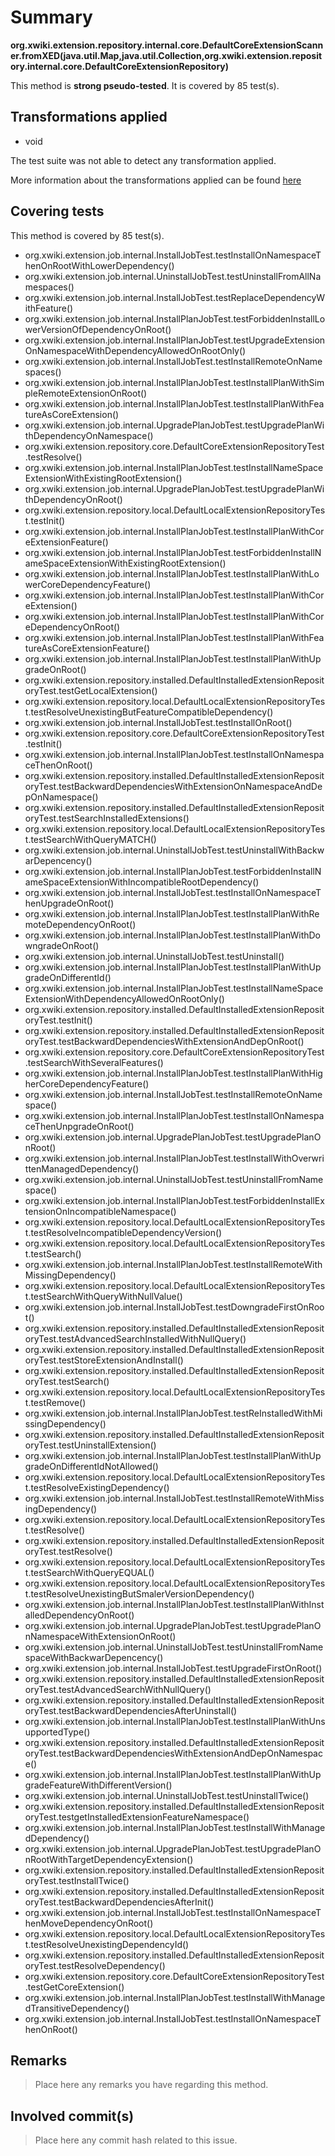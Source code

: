 # Summary
**org.xwiki.extension.repository.internal.core.DefaultCoreExtensionScanner.fromXED(java.util.Map,java.util.Collection,org.xwiki.extension.repository.internal.core.DefaultCoreExtensionRepository)**

This method is **strong pseudo-tested**.
It is covered by 85 test(s). 


## Transformations applied

- void


The test suite was not able to detect any transformation applied.

More information about the transformations applied can be found [here](https://github.com/STAMP-project/pitest-descartes)

## Covering tests
This method is covered by 85 test(s).
* org.xwiki.extension.job.internal.InstallJobTest.testInstallOnNamespaceThenOnRootWithLowerDependency()
* org.xwiki.extension.job.internal.UninstallJobTest.testUninstallFromAllNamespaces()
* org.xwiki.extension.job.internal.InstallJobTest.testReplaceDependencyWithFeature()
* org.xwiki.extension.job.internal.InstallPlanJobTest.testForbiddenInstallLowerVersionOfDependencyOnRoot()
* org.xwiki.extension.job.internal.InstallPlanJobTest.testUpgradeExtensionOnNamespaceWithDependencyAllowedOnRootOnly()
* org.xwiki.extension.job.internal.InstallJobTest.testInstallRemoteOnNamespaces()
* org.xwiki.extension.job.internal.InstallPlanJobTest.testInstallPlanWithSimpleRemoteExtensionOnRoot()
* org.xwiki.extension.job.internal.InstallPlanJobTest.testInstallPlanWithFeatureAsCoreExtension()
* org.xwiki.extension.job.internal.UpgradePlanJobTest.testUpgradePlanWithDependencyOnNamespace()
* org.xwiki.extension.repository.core.DefaultCoreExtensionRepositoryTest.testResolve()
* org.xwiki.extension.job.internal.InstallPlanJobTest.testInstallNameSpaceExtensionWithExistingRootExtension()
* org.xwiki.extension.job.internal.UpgradePlanJobTest.testUpgradePlanWithDependencyOnRoot()
* org.xwiki.extension.repository.local.DefaultLocalExtensionRepositoryTest.testInit()
* org.xwiki.extension.job.internal.InstallPlanJobTest.testInstallPlanWithCoreExtensionFeature()
* org.xwiki.extension.job.internal.InstallPlanJobTest.testForbiddenInstallNameSpaceExtensionWithExistingRootExtension()
* org.xwiki.extension.job.internal.InstallPlanJobTest.testInstallPlanWithLowerCoreDependencyFeature()
* org.xwiki.extension.job.internal.InstallPlanJobTest.testInstallPlanWithCoreExtension()
* org.xwiki.extension.job.internal.InstallPlanJobTest.testInstallPlanWithCoreDependencyOnRoot()
* org.xwiki.extension.job.internal.InstallPlanJobTest.testInstallPlanWithFeatureAsCoreExtensionFeature()
* org.xwiki.extension.job.internal.InstallPlanJobTest.testInstallPlanWithUpgradeOnRoot()
* org.xwiki.extension.repository.installed.DefaultInstalledExtensionRepositoryTest.testGetLocalExtension()
* org.xwiki.extension.repository.local.DefaultLocalExtensionRepositoryTest.testResolveUnexistingButFeatureCompatibleDependency()
* org.xwiki.extension.job.internal.InstallJobTest.testInstallOnRoot()
* org.xwiki.extension.repository.core.DefaultCoreExtensionRepositoryTest.testInit()
* org.xwiki.extension.job.internal.InstallPlanJobTest.testInstallOnNamespaceThenOnRoot()
* org.xwiki.extension.repository.installed.DefaultInstalledExtensionRepositoryTest.testBackwardDependenciesWithExtensionOnNamespaceAndDepOnNamespace()
* org.xwiki.extension.repository.installed.DefaultInstalledExtensionRepositoryTest.testSearchInstalledExtensions()
* org.xwiki.extension.repository.local.DefaultLocalExtensionRepositoryTest.testSearchWithQueryMATCH()
* org.xwiki.extension.job.internal.UninstallJobTest.testUninstallWithBackwarDepencency()
* org.xwiki.extension.job.internal.InstallPlanJobTest.testForbiddenInstallNameSpaceExtensionWithIncompatibleRootDependency()
* org.xwiki.extension.job.internal.InstallJobTest.testInstallOnNamespaceThenUpgradeOnRoot()
* org.xwiki.extension.job.internal.InstallPlanJobTest.testInstallPlanWithRemoteDependencyOnRoot()
* org.xwiki.extension.job.internal.InstallPlanJobTest.testInstallPlanWithDowngradeOnRoot()
* org.xwiki.extension.job.internal.UninstallJobTest.testUninstall()
* org.xwiki.extension.job.internal.InstallPlanJobTest.testInstallPlanWithUpgradeOnDifferentId()
* org.xwiki.extension.job.internal.InstallPlanJobTest.testInstallNameSpaceExtensionWithDependencyAllowedOnRootOnly()
* org.xwiki.extension.repository.installed.DefaultInstalledExtensionRepositoryTest.testInit()
* org.xwiki.extension.repository.installed.DefaultInstalledExtensionRepositoryTest.testBackwardDependenciesWithExtensionAndDepOnRoot()
* org.xwiki.extension.repository.core.DefaultCoreExtensionRepositoryTest.testSearchWithSeveralFeatures()
* org.xwiki.extension.job.internal.InstallPlanJobTest.testInstallPlanWithHigherCoreDependencyFeature()
* org.xwiki.extension.job.internal.InstallJobTest.testInstallRemoteOnNamespace()
* org.xwiki.extension.job.internal.InstallPlanJobTest.testInstallOnNamespaceThenUnpgradeOnRoot()
* org.xwiki.extension.job.internal.UpgradePlanJobTest.testUpgradePlanOnRoot()
* org.xwiki.extension.job.internal.InstallPlanJobTest.testInstallWithOverwrittenManagedDependency()
* org.xwiki.extension.job.internal.UninstallJobTest.testUninstallFromNamespace()
* org.xwiki.extension.job.internal.InstallPlanJobTest.testForbiddenInstallExtensionOnIncompatibleNamespace()
* org.xwiki.extension.repository.local.DefaultLocalExtensionRepositoryTest.testResolveIncompatibleDependencyVersion()
* org.xwiki.extension.repository.local.DefaultLocalExtensionRepositoryTest.testSearch()
* org.xwiki.extension.job.internal.InstallPlanJobTest.testInstallRemoteWithMissingDependency()
* org.xwiki.extension.repository.local.DefaultLocalExtensionRepositoryTest.testSearchWithQueryWithNullValue()
* org.xwiki.extension.job.internal.InstallJobTest.testDowngradeFirstOnRoot()
* org.xwiki.extension.repository.installed.DefaultInstalledExtensionRepositoryTest.testAdvancedSearchInstalledWithNullQuery()
* org.xwiki.extension.repository.installed.DefaultInstalledExtensionRepositoryTest.testStoreExtensionAndInstall()
* org.xwiki.extension.repository.installed.DefaultInstalledExtensionRepositoryTest.testSearch()
* org.xwiki.extension.repository.local.DefaultLocalExtensionRepositoryTest.testRemove()
* org.xwiki.extension.job.internal.InstallPlanJobTest.testReInstalledWithMissingDependency()
* org.xwiki.extension.repository.installed.DefaultInstalledExtensionRepositoryTest.testUninstallExtension()
* org.xwiki.extension.job.internal.InstallPlanJobTest.testInstallPlanWithUpgradeOnDifferentIdNotAllowed()
* org.xwiki.extension.repository.local.DefaultLocalExtensionRepositoryTest.testResolveExistingDependency()
* org.xwiki.extension.job.internal.InstallJobTest.testInstallRemoteWithMissingDependency()
* org.xwiki.extension.repository.local.DefaultLocalExtensionRepositoryTest.testResolve()
* org.xwiki.extension.repository.installed.DefaultInstalledExtensionRepositoryTest.testResolve()
* org.xwiki.extension.repository.local.DefaultLocalExtensionRepositoryTest.testSearchWithQueryEQUAL()
* org.xwiki.extension.repository.local.DefaultLocalExtensionRepositoryTest.testResolveUnexistingButSmalerVersionDependency()
* org.xwiki.extension.job.internal.InstallPlanJobTest.testInstallPlanWithInstalledDependencyOnRoot()
* org.xwiki.extension.job.internal.UpgradePlanJobTest.testUpgradePlanOnNamespaceWithExtensionOnRoot()
* org.xwiki.extension.job.internal.UninstallJobTest.testUninstallFromNamespaceWithBackwarDepencency()
* org.xwiki.extension.job.internal.InstallJobTest.testUpgradeFirstOnRoot()
* org.xwiki.extension.repository.installed.DefaultInstalledExtensionRepositoryTest.testAdvancedSearchWithNullQuery()
* org.xwiki.extension.repository.installed.DefaultInstalledExtensionRepositoryTest.testBackwardDependenciesAfterUninstall()
* org.xwiki.extension.job.internal.InstallPlanJobTest.testInstallPlanWithUnsupportedType()
* org.xwiki.extension.repository.installed.DefaultInstalledExtensionRepositoryTest.testBackwardDependenciesWithExtensionAndDepOnNamespace()
* org.xwiki.extension.job.internal.InstallPlanJobTest.testInstallPlanWithUpgradeFeatureWithDifferentVersion()
* org.xwiki.extension.job.internal.UninstallJobTest.testUninstallTwice()
* org.xwiki.extension.repository.installed.DefaultInstalledExtensionRepositoryTest.testgetInstalledExtensionFeatureNamespace()
* org.xwiki.extension.job.internal.InstallPlanJobTest.testInstallWithManagedDependency()
* org.xwiki.extension.job.internal.UpgradePlanJobTest.testUpgradePlanOnRootWithTargetDependencyExtension()
* org.xwiki.extension.repository.installed.DefaultInstalledExtensionRepositoryTest.testInstallTwice()
* org.xwiki.extension.repository.installed.DefaultInstalledExtensionRepositoryTest.testBackwardDependenciesAfterInit()
* org.xwiki.extension.job.internal.InstallJobTest.testInstallOnNamespaceThenMoveDependencyOnRoot()
* org.xwiki.extension.repository.local.DefaultLocalExtensionRepositoryTest.testResolveUnexistingDependencyId()
* org.xwiki.extension.repository.installed.DefaultInstalledExtensionRepositoryTest.testResolveDependency()
* org.xwiki.extension.repository.core.DefaultCoreExtensionRepositoryTest.testGetCoreExtension()
* org.xwiki.extension.job.internal.InstallPlanJobTest.testInstallWithManagedTransitiveDependency()
* org.xwiki.extension.job.internal.InstallJobTest.testInstallOnNamespaceThenOnRoot()


## Remarks
> Place here any remarks you have regarding this method.

## Involved commit(s)

> Place here any commit hash related to this issue.
